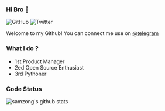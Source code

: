 ### Hi Bro 👋

![GitHub](https://img.shields.io/github/followers/samzong?label=GitHub&logo=Github&style=flat-square)
![Twitter](https://img.shields.io/twitter/follow/samzong?label=Follow&style=plastic)

Welcome to my Github! You can connect me use on [@telegram](https://t.me/samzong)

### What I do ?

- 1st Product Manager
- 2ed Open Source Enthusiast
- 3rd Pythoner

### Code Status

![samzong's github stats](https://github-readme-stats.vercel.app/api?username=samzong&show_icons=true&theme=dracula)
